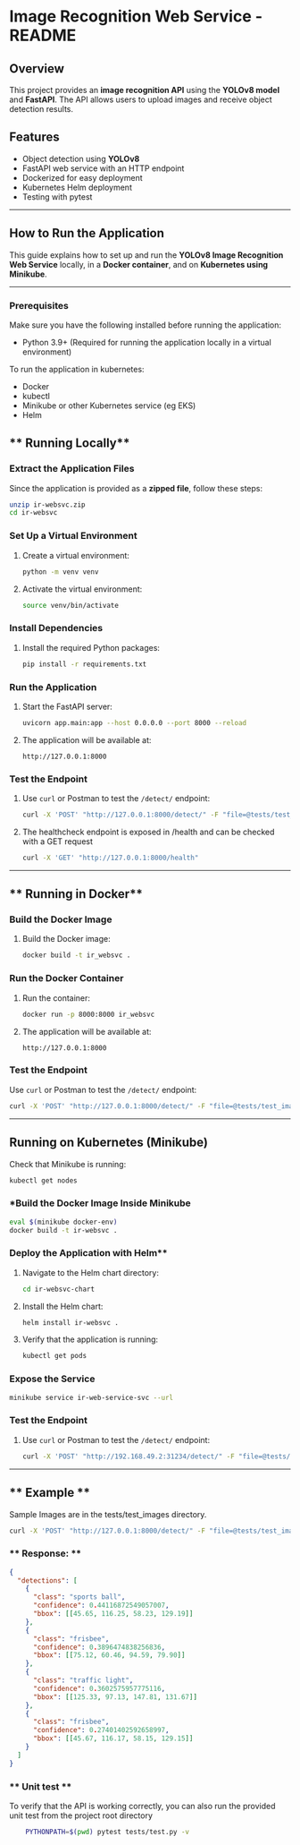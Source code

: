 # **Image Recognition Web Service - README**

## **Overview**
This project provides an **image recognition API** using the **YOLOv8 model** and **FastAPI**. The API allows users to upload images and receive object detection results.

## **Features**
- Object detection using **YOLOv8**
- FastAPI web service with an HTTP endpoint
- Dockerized for easy deployment
- Kubernetes Helm deployment
- Testing with pytest

---

## **How to Run the Application**
This guide explains how to set up and run the **YOLOv8 Image Recognition Web Service** locally, in a **Docker container**, and on **Kubernetes using Minikube**.

---

### **Prerequisites**

Make sure you have the following installed before running the application:

- Python 3.9+ (Required for running the application locally in a virtual environment)

To run the application in kubernetes:

- Docker 
- kubectl 
- Minikube or other Kubernetes service (eg EKS)
- Helm 


## ** Running Locally**

### **Extract the Application Files**
Since the application is provided as a **zipped file**, follow these steps:

```bash
unzip ir-websvc.zip
cd ir-websvc
```

### **Set Up a Virtual Environment**
1. Create a virtual environment:
   ```bash
   python -m venv venv
   ```
2. Activate the virtual environment:
     ```bash
     source venv/bin/activate
     ```

### **Install Dependencies**
1. Install the required Python packages:
   ```bash
   pip install -r requirements.txt
   ```

### **Run the Application**
1. Start the FastAPI server:
   ```bash
   uvicorn app.main:app --host 0.0.0.0 --port 8000 --reload
   ```
2. The application will be available at:
   ```
   http://127.0.0.1:8000
   ```

### **Test the Endpoint**
1. Use `curl` or Postman to test the `/detect/` endpoint:
   ```bash
   curl -X 'POST' "http://127.0.0.1:8000/detect/" -F "file=@tests/test_images/neurolab.png"
   ```
2. The healthcheck endpoint is exposed in /health and can be checked with a GET request
   ```bash
   curl -X 'GET' "http://127.0.0.1:8000/health"
   ```

---

## ** Running in Docker**

### **Build the Docker Image**
1. Build the Docker image:
   ```bash
   docker build -t ir_websvc .
   ```

### **Run the Docker Container**
1. Run the container:
   ```bash
   docker run -p 8000:8000 ir_websvc
   ```
2. The application will be available at:
   ```
   http://127.0.0.1:8000
   ```

### **Test the Endpoint**
Use `curl` or Postman to test the `/detect/` endpoint:
   ```bash
   curl -X 'POST' "http://127.0.0.1:8000/detect/" -F "file=@tests/test_images/neurolab.png"
   ```

---

## **Running on Kubernetes (Minikube)**
Check that Minikube is running:
   ```bash
   kubectl get nodes
   ```

### ***Build the Docker Image Inside Minikube**

```bash
eval $(minikube docker-env)
docker build -t ir-websvc .
```

### Deploy the Application with Helm**
1. Navigate to the Helm chart directory:
   ```bash
   cd ir-websvc-chart
   ```

2. Install the Helm chart:
   ```bash
   helm install ir-websvc .
   ```

3. Verify that the application is running:
   ```bash
   kubectl get pods
   ```

### **Expose the Service**

```bash
minikube service ir-web-service-svc --url
```

### **Test the Endpoint**
1. Use `curl` or Postman to test the `/detect/` endpoint:
   ```bash
   curl -X 'POST' "http://192.168.49.2:31234/detect/" -F "file=@tests/test_images/neurolab.png"
   ```

---

## ** Example **
Sample Images are in the tests/test_images directory.

```bash
curl -X 'POST' "http://127.0.0.1:8000/detect/" -F "file=@tests/test_images/neurolab.png"
```

### ** Response: **
```json
{
  "detections": [
    {
      "class": "sports ball",
      "confidence": 0.44116872549057007,
      "bbox": [[45.65, 116.25, 58.23, 129.19]]
    },
    {
      "class": "frisbee",
      "confidence": 0.3896474838256836,
      "bbox": [[75.12, 60.46, 94.59, 79.90]]
    },
    {
      "class": "traffic light",
      "confidence": 0.3602575957775116,
      "bbox": [[125.33, 97.13, 147.81, 131.67]]
    },
    {
      "class": "frisbee",
      "confidence": 0.27401402592658997,
      "bbox": [[45.67, 116.17, 58.15, 129.15]]
    }
  ]
}
```

### ** Unit test **
To verify that the API is working correctly, you can also run the provided unit test from the project root directory
```bash
    PYTHONPATH=$(pwd) pytest tests/test.py -v
```
